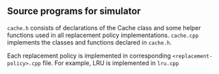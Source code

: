 ## Source programs for simulator

```cache.h``` consists of declarations of the Cache class and some helper functions used in all replacement policy implementations.
```cache.cpp``` implements the classes and functions declared in ```cache.h```.

Each replacement policy is implemented in corresponding ```<replacement-policy>.cpp``` file. For example, LRU is implemented in ```lru.cpp```
